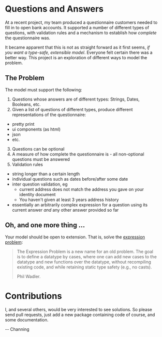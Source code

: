 # Questions and Answers

At a recent project, my team produced a questionnaire customers needed to fill in to open bank accounts. 
It supported a number of different types of questions, with validation rules and a mechanism to establish
how _complete_ the questionnaire was.

It became apparent that this is not as straight forward as it first seems, _if you want a type-safe, extensible model_.
Everyone felt certain there was a better way. This project is an exploration of different ways to model the problem.

## The Problem

The model must support the following:

1. Questions whose answers are of different types: Strings, Dates, Booleans, etc.
2. Given a list of questions of different types, produce different representations of the questionnaire:
  * pretty print
  * ui components (as html)
  * json
  * etc.
3. Questions can be optional
4. A measure of how complete the questionnaire is - all non-optional questions must be answered
5. Validation rules
  * string longer than a certain length
  * individual questions such as dates before/after some date
  * inter question validation, eg
    * current address does not match the address you gave on your identity document
    * You haven't given at least 3 years address history
  * essentially an arbitrarily complex expression for a question using its current answer _and_ any other answer provided so far 

## Oh, and one more thing …

Your model should be open to extension. That is, solve the [expression problem](http://homepages.inf.ed.ac.uk/wadler/papers/expression/expression.txt):
> The Expression Problem is a new name for an old problem.  The goal is
> to define a datatype by cases, where one can add new cases to the
> datatype and new functions over the datatype, without recompiling
> existing code, and while retaining static type safety (e.g., no
> casts).
> 
> Phil Wadler.

# Contributions

I, and several others, would be very interested to see solutions. So please send pull requests, just add a new package containing
code of course, and some documentation.

-- Channing
